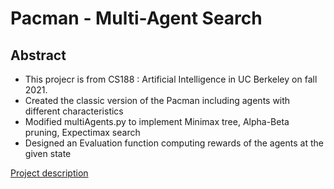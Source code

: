# Pacman - Multi-Agent Search

## Abstract

- This projecr is from CS188 : Artificial Intelligence in UC Berkeley on fall 2021.
- Created the classic version of the Pacman including agents with different characteristics
- Modified multiAgents.py to implement Minimax tree, Alpha-Beta pruning, Expectimax search
- Designed an Evaluation function computing rewards of the agents at the given state

<a href="https://inst.eecs.berkeley.edu/~cs188/fa21/project2/"> Project description </a>
